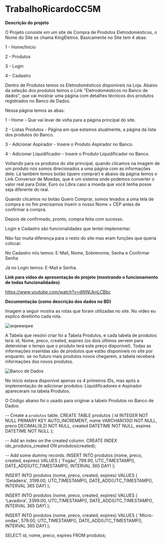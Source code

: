 # TrabalhoRicardoCC5M

**Descrição do projeto**

O Projeto consiste em um site de Compra de Produtos Eletrodomésticos, o Nome do Site se chama KingEletros.
Basicamente no Site tem 4 abas:

1 - Home/Inicio

2 - Produtos

3 - Login

4 - Cadastro

Dentro de Produtos temos os Eletrodomésticos disponíveis na Loja. Abaixo da seleção dos produtos temos o Link "Eletrodomésticos no Banco de dados", que vai mostrar uma página com detalhes técnicos dos produtos registrados no Banco de Dados.

Nessa página temos as abas: 

1 - Home - Que vai levar de volta para a página principal do site.

2 - Listas Produtos - Página em que estamos atualmente, a página da lista dos produtos do Banco.

3 - Adicionar Aspirador - Insere o Produto Aspirador no Banco.

4 - Adicionar Liquidificador - Insere o Produto Liquidificador no Banco.


Voltando para os produtos do site principal, quando clicamos na imagem de um produto nós somos direcionados a uma página com as informações dele. Lá também temos botão (quero comprar) e abaixo da página temos o Link Conversor de 
Moedas, que é um sistema onde podemos converter o valor real para Dolar, Euro ou Libra caso a moeda que você tenha posse seja diferente do real.

Quando clicamos no botão Quero Comprar, somos levados a uma tela de compra e no fim precisamos inserir o nosso Nome + CEP antes de confirmar a compra.

Depois de confirmado, pronto, compra feita com sucesso.

Login e Cadastro são funcionalidades que tentei implementar.

Não faz muita diferença para o resto do site mas eram funções que queria colocar.

No Cadastro nós temos: E-Mail, Nome, Sobrenome, Senha e Confirmar Senha

Já no Login temos: E-Mail e Senha.

**Link para vídeo de apresentação do projeto (mostrando o funcionamento de todas funcionalidades)**

https://www.youtube.com/watch?v=dWNUknLCBbc

**Documentação (como descrição dos dados no BD)**

Imagem a seguir mostra as rotas que foram utilizadas no site. No vídeo eu explico direitinho cada rota.


![wqeewqwe](https://user-images.githubusercontent.com/62408199/172501913-4cdc3e9a-13a7-44b4-94aa-ce2abd3a6c2a.PNG)





A Tabela que resolvi criar foi a Tabela Produtos, e cada tabela de produtos terá: id, Nome, preco, created, expires (os dois últimos servem para determinar o tempo que o produto terá este preço disponível). Todas as informações inseridas são de produtos que estão disponíveis no site por enquanto. se no futuro mais produtos novos chegarem, a tabela receberá informações dos novos produtos.


![Banco de Dados](https://user-images.githubusercontent.com/62408199/172451632-9d6b26a4-fe4b-4d10-a9b8-34254ddb9962.PNG)

No início estava disponível apenas os 4 primeiros IDs, mas após a implementação de adicionar produtos: Liquidificadores e Aspirador apareceram na tabela Produtos.

O Código abaixo foi o usado para originar a tabelo Produtos no Banco de Dados:


-- Create a `produtos` table.
CREATE TABLE produtos (
id INTEGER NOT NULL PRIMARY KEY AUTO_INCREMENT,
nome VARCHAR(100) NOT NULL,
preco DECIMAL(9,2) NOT NULL,
created DATETIME NOT NULL,
expires DATETIME NOT NULL
);

-- Add an index on the created column.
CREATE INDEX idx_produtos_created ON produtos(created);

-- Add some dummy records.
INSERT INTO produtos (nome, preco, created, expires) VALUES (
'Fogão', 
799.90, 
UTC_TIMESTAMP(),
DATE_ADD(UTC_TIMESTAMP(), INTERVAL 365 DAY)
);

INSERT INTO produtos (nome, preco, created, expires) VALUES (
'Geladeira', 
3199.00, 
UTC_TIMESTAMP(),
DATE_ADD(UTC_TIMESTAMP(), INTERVAL 365 DAY)
);

INSERT INTO produtos (nome, preco, created, expires) VALUES (
'Lavadora', 
3399.00, 
UTC_TIMESTAMP(),
DATE_ADD(UTC_TIMESTAMP(), INTERVAL 365 DAY)
);

INSERT INTO produtos (nome, preco, created, expires) VALUES (
'Micro-ondas', 
579.00, 
UTC_TIMESTAMP(),
DATE_ADD(UTC_TIMESTAMP(), INTERVAL 365 DAY)
);

SELECT id, nome, preco, expires FROM produtos;



